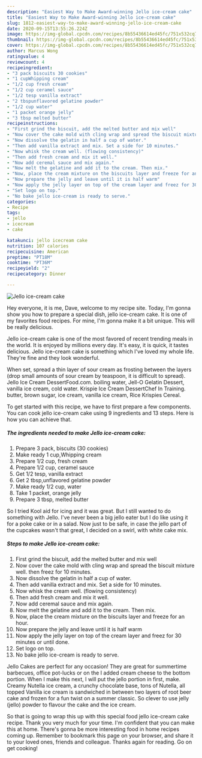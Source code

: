 ```yaml
---
description: "Easiest Way to Make Award-winning Jello ice-cream cake"
title: "Easiest Way to Make Award-winning Jello ice-cream cake"
slug: 1812-easiest-way-to-make-award-winning-jello-ice-cream-cake
date: 2020-09-15T13:55:26.224Z
image: https://img-global.cpcdn.com/recipes/8b55436614ed45fc/751x532cq70/jello-ice-cream-cake-recipe-main-photo.jpg
thumbnail: https://img-global.cpcdn.com/recipes/8b55436614ed45fc/751x532cq70/jello-ice-cream-cake-recipe-main-photo.jpg
cover: https://img-global.cpcdn.com/recipes/8b55436614ed45fc/751x532cq70/jello-ice-cream-cake-recipe-main-photo.jpg
author: Marcus Wong
ratingvalue: 4
reviewcount: 4
recipeingredient:
- "3 pack biscuits 30 cookies"
- "1 cupWhipping cream"
- "1/2 cup fresh cream"
- "1/2 cup ceramel sauce"
- "1/2 tesp vanilla extract"
- "2 tbspunflavored gelatine powder"
- "1/2 cup water"
- "1 packet orange jelly"
- "3 tbsp melted butter"
recipeinstructions:
- "First grind the biscuit, add the melted butter and mix well"
- "Now cover the cake mold with cling wrap and spread the biscuit mixture well. then freez for 10 minutes."
- "Now dissolve the gelatin in half a cup of water."
- "Then add vanilla extract and mix. Set a side for 10 minutes."
- "Now whisk the cream well. (flowing consistency)"
- "Then add fresh cream and mix it well."
- "Now add ceremal sauce and mix again."
- "Now melt the gelatine and add it to the cream. Then mix."
- "Now, place the cream mixture on the biscuits layer and freeze for an hour."
- "Now prepare the jelly and leave until it is half warm"
- "Now apply the jelly layer on top of the cream layer and freez for 30 minutes or until done."
- "Set logo on top."
- "No bake jello ice-cream is ready to serve."
categories:
- Recipe
tags:
- jello
- icecream
- cake

katakunci: jello icecream cake 
nutrition: 107 calories
recipecuisine: American
preptime: "PT18M"
cooktime: "PT36M"
recipeyield: "2"
recipecategory: Dinner

---
```



![Jello ice-cream cake](https://img-global.cpcdn.com/recipes/8b55436614ed45fc/751x532cq70/jello-ice-cream-cake-recipe-main-photo.jpg)

Hey everyone, it is me, Dave, welcome to my recipe site. Today, I'm gonna show you how to prepare a special dish, jello ice-cream cake. It is one of my favorites food recipes. For mine, I'm gonna make it a bit unique. This will be really delicious.

Jello ice-cream cake is one of the most favored of recent trending meals in the world. It is enjoyed by millions every day. It's easy, it is quick, it tastes delicious. Jello ice-cream cake is something which I've loved my whole life. They're fine and they look wonderful.

When set, spread a thin layer of sour cream as frosting between the layers (drop small amounts of sour cream by teaspoon, it is difficult to spread). Jello Ice Cream DessertFood.com. boiling water, Jell-O Gelatin Dessert, vanilla ice cream, cold water. Krispie Ice Cream DessertChef In Training. butter, brown sugar, ice cream, vanilla ice cream, Rice Krispies Cereal.


To get started with this recipe, we have to first prepare a few components. You can cook jello ice-cream cake using 9 ingredients and 13 steps. Here is how you can achieve that.

<!--inarticleads1-->

##### The ingredients needed to make Jello ice-cream cake:

1. Prepare 3 pack, biscuits (30 cookies)
1. Make ready 1 cup,Whipping cream
1. Prepare 1/2 cup, fresh cream
1. Prepare 1/2 cup, ceramel sauce
1. Get 1/2 tesp, vanilla extract
1. Get 2 tbsp,unflavored gelatine powder
1. Make ready 1/2 cup, water
1. Take 1 packet, orange jelly
1. Prepare 3 tbsp, melted butter


So I tried Kool aid for icing and it was great. But I still wanted to do something with Jello. I&#39;ve never been a big jello eater but I do like using it for a poke cake or in a salad. Now just to be safe, in case the jello part of the cupcakes wasn&#39;t that great, I decided on a swirl, with white cake mix. 

<!--inarticleads2-->

##### Steps to make Jello ice-cream cake:

1. First grind the biscuit, add the melted butter and mix well
1. Now cover the cake mold with cling wrap and spread the biscuit mixture well. then freez for 10 minutes.
1. Now dissolve the gelatin in half a cup of water.
1. Then add vanilla extract and mix. Set a side for 10 minutes.
1. Now whisk the cream well. (flowing consistency)
1. Then add fresh cream and mix it well.
1. Now add ceremal sauce and mix again.
1. Now melt the gelatine and add it to the cream. Then mix.
1. Now, place the cream mixture on the biscuits layer and freeze for an hour.
1. Now prepare the jelly and leave until it is half warm
1. Now apply the jelly layer on top of the cream layer and freez for 30 minutes or until done.
1. Set logo on top.
1. No bake jello ice-cream is ready to serve.


Jello Cakes are perfect for any occasion! They are great for summertime barbecues, office pot-lucks or on the I added cream cheese to the bottom portion. When I make this next, I will put the jello portion in first, make. Creamy Nutella ice cream, a crunchy chocolate base, tons of Nutella, all topped Vanilla ice cream is sandwiched in between two layers of root beer cake and frozen for a fun twist on a summer classic. So clever to use jelly (jello) powder to flavour the cake and the ice cream. 

So that is going to wrap this up with this special food jello ice-cream cake recipe. Thank you very much for your time. I'm confident that you can make this at home. There's gonna be more interesting food in home recipes coming up. Remember to bookmark this page on your browser, and share it to your loved ones, friends and colleague. Thanks again for reading. Go on get cooking!

